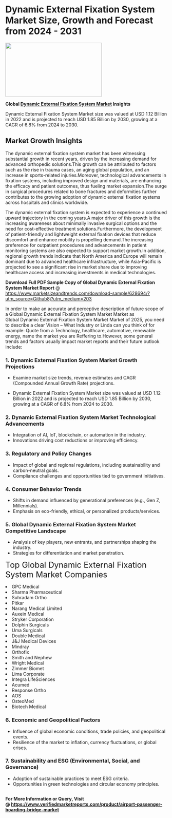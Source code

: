 <H1>Dynamic External Fixation System Market Size, Growth and Forecast from 2024 - 2031</H1><img class="aligncenter size-medium wp-image-584254" src="https://thirdeyenews.in/wp-content/uploads/2024/09/Global-Market-Research-300x168.jpeg" alt="" width="300" height="168" /><p><strong>Global&nbsp;<a href="https://www.marketsizeandtrends.com/download-sample/628694/?utm_source=Github8j?utm_medium=203">Dynamic External Fixation System Market</a> Insights</strong></p><p>Dynamic External Fixation System Market size was valued at USD 1.12 Billion in 2022 and is projected to reach USD 1.85 Billion by 2030, growing at a CAGR of 6.8% from 2024 to 2030.</p><p><h2>Market Growth Insights</h2> <p>The dynamic external fixation system market has been witnessing substantial growth in recent years, driven by the increasing demand for advanced orthopedic solutions.This growth can be attributed to factors such as the rise in trauma cases, an aging global population, and an increase in sports-related injuries.Moreover, technological advancements in fixation systems, including improved design and materials, are enhancing the efficacy and patient outcomes, thus fueling market expansion.The surge in surgical procedures related to bone fractures and deformities further contributes to the growing adoption of dynamic external fixation systems across hospitals and clinics worldwide.</p> <p>The dynamic external fixation system is expected to experience a continued upward trajectory in the coming years.A major driver of this growth is the increasing awareness about minimally invasive surgical options and the need for cost-effective treatment solutions.Furthermore, the development of patient-friendly and lightweight external fixation devices that reduce discomfort and enhance mobility is propelling demand.The increasing preference for outpatient procedures and advancements in patient monitoring systems are also expected to support market growth.In addition, regional growth trends indicate that North America and Europe will remain dominant due to advanced healthcare infrastructure, while Asia-Pacific is projected to see a significant rise in market share due to improving healthcare access and increasing investments in medical technologies.<p><span class=""><strong>Download Full PDF Sample Copy of Global Dynamic External Fixation System Market Report</strong> @ <a href="https://www.marketsizeandtrends.com/download-sample/628694/?utm_source=Github8j?utm_medium=203" target="_blank">https://www.marketsizeandtrends.com/download-sample/628694/?utm_source=Github8j?utm_medium=203</a></span></p><p>In order to make an accurate and perceptive description of future scope of a Global&nbsp;Dynamic External Fixation System Market Market as Global&nbsp;Dynamic External Fixation System Market Market of 2025, you need to describe a clear Vision &ndash; What Industry or Linda can you think of for example: Quote from a Technology, healthcare, automotive, renewable energy, name the market you are Reffering to.However, some general trends and factors usually impact market reports and their future outlook include:</p><h3>1.&nbsp;<strong>Dynamic External Fixation System Market Growth Projections</strong></h3><ul><li>Examine market size trends, revenue estimates and CAGR (Compounded Annual Growth Rate) projections.</li><li><p>Dynamic External Fixation System Market size was valued at USD 1.12 Billion in 2022 and is projected to reach USD 1.85 Billion by 2030, growing at a CAGR of 6.8% from 2024 to 2030.</p></li></ul><h3>2.&nbsp;<strong>Dynamic External Fixation System Market Technological Advancements</strong></h3><ul><li>Integration of AI, IoT, blockchain, or automation in the industry.</li><li>Innovations driving cost reductions or improving efficiency.</li></ul><h3>3.&nbsp;<strong>Regulatory and Policy Changes</strong></h3><ul><li>Impact of global and regional regulations, including sustainability and carbon-neutral goals.</li><li>Compliance challenges and opportunities tied to government initiatives.</li></ul><h3>4.&nbsp;<strong>Consumer Behavior Trends</strong></h3><ul><li>Shifts in demand influenced by generational preferences (e.g., Gen Z, Millennials).</li><li>Emphasis on eco-friendly, ethical, or personalized products/services.</li></ul><h3>5.&nbsp;<strong>Global Dynamic External Fixation System Market Competitive Landscape</strong></h3><ul><li>Analysis of key players, new entrants, and partnerships shaping the industry.</li><li>Strategies for differentiation and market penetration.</li></ul><p data-pm-slice="1 1 []"><span style="color: inherit; font-family: inherit; font-size: 25px;">Top Global Dynamic External Fixation System Market Companies</span></p><div class="" data-test-id=""><p><li>GPC Medical</li><li> Sharma Pharmaceutical</li><li> Suhradam Ortho</li><li> Pitkar</li><li> Narang Medical Limited</li><li> Auxein Medical</li><li> Stryker Corporation</li><li> Dolphin Surgicals</li><li> Uma Surgicals</li><li> Double Medical</li><li> J&J Medical Devices</li><li> Mindray</li><li> Orthofix</li><li> Smith and Nephew</li><li> Wright Medical</li><li> Zimmer Biomet</li><li> Lima Corporate</li><li> Integra LifeSciences</li><li> Acumed</li><li> Response Ortho</li><li> AOS</li><li> OsteoMed</li><li> Biotech Medical</li></p></div><h3>6.&nbsp;<strong>Economic and Geopolitical Factors</strong></h3><ul><li>Influence of global economic conditions, trade policies, and geopolitical events.</li><li>Resilience of the market to inflation, currency fluctuations, or global crises.</li></ul><h3>7.&nbsp;<strong>Sustainability and ESG (Environmental, Social, and Governance)</strong></h3><ul><li>Adoption of sustainable practices to meet ESG criteria.</li><li>Opportunities in green technologies and circular economy principles.</li></ul><h2><strong style="font-size: 14px;">For More Information or Query, Visit @&nbsp;</strong><a style="background-color: #ffffff; font-size: 14px;" href="https://www.marketsizeandtrends.com/report/dynamic-external-fixation-system-market/" target="_blank">https://www.verifiedmarketreports.com/product/airport-passenger-boarding-bridge-market</a></h2>